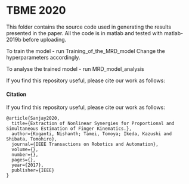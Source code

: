 # TBME 2020
This folder contains the source code used in generating the results presented in the paper.
All the code is in matlab and tested with matlab-2019b before uploading.

To train the model - run Training_of_the_MRD_model
Change the hyperparameters accordingly.

To analyse the trained model - run MRD_model_analysis 

If you find this repository useful, please cite our work as follows:

#### Citation

If you find this repository useful, please cite our work as follows:
```
@article{Sanjay2020,
  title={Extraction of Nonlinear Synergies for Proportional and Simultaneous Estimation of Finger Kinematics.},
  author={Koganti, Nishanth; Tamei, Tomoya; Ikeda, Kazushi and Shibata, Tomohiro},
  journal={IEEE Transactions on Robotics and Automation},
  volume={},
  number={},
  pages={},
  year={2017},
  publisher={IEEE}
}
```

